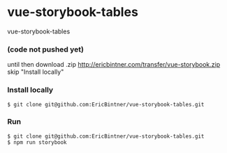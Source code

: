 # vue-storybook-tables
vue-storybook-tables

### (code not pushed yet)
until then download .zip http://ericbintner.com/transfer/vue-storybook.zip
skip "Install locally"

### Install locally

```
$ git clone git@github.com:EricBintner/vue-storybook-tables.git
```

### Run

```
$ git clone git@github.com:EricBintner/vue-storybook-tables.git
$ npm run storybook
```
